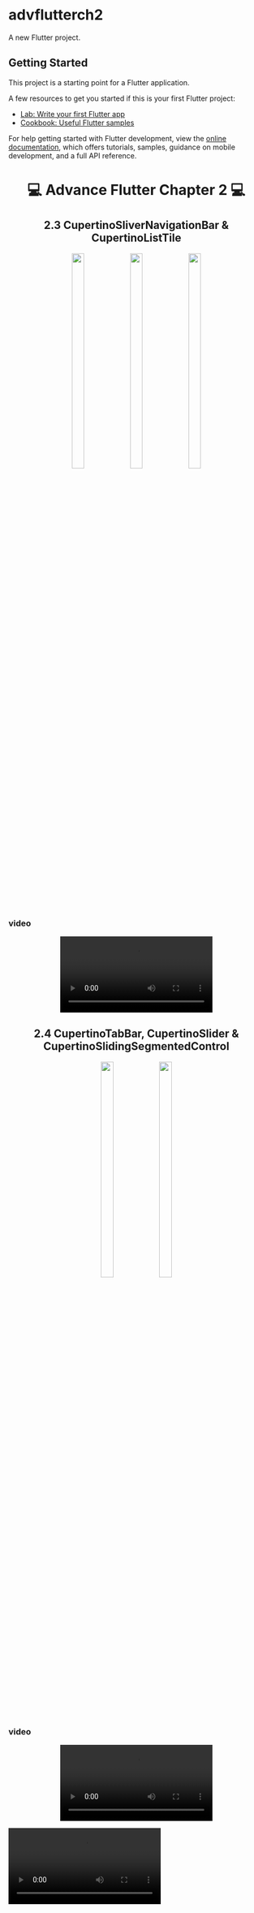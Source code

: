 # advflutterch2

A new Flutter project.

## Getting Started

This project is a starting point for a Flutter application.

A few resources to get you started if this is your first Flutter project:

- [Lab: Write your first Flutter app](https://docs.flutter.dev/get-started/codelab)
- [Cookbook: Useful Flutter samples](https://docs.flutter.dev/cookbook)

For help getting started with Flutter development, view the
[online documentation](https://docs.flutter.dev/), which offers tutorials,
samples, guidance on mobile development, and a full API reference.


<h1 align="center"> 💻 Advance Flutter Chapter 2 💻 </h1>

<h2 align="center"> 2.3 CupertinoSliverNavigationBar  & CupertinoListTile </h2>

<p align="center">
  <img src="https://github.com/Dipalig971/advflutterch2/assets/143181151/217044c4-a650-4543-8a1f-a7612696f797" width=22% height=33%>
   <img src="https://github.com/Dipalig971/advflutterch2/assets/143181151/281b0789-2231-4d1d-be54-9cc1166a1c07" width=22% height=33%>
   <img src="https://github.com/Dipalig971/advflutterch2/assets/143181151/8dc33321-6c59-45ba-8be0-5681626683d2" width=22% height=33%>
</p>


### video
<p align="center">
<video src = 'https://github.com/Dipalig971/advflutterch2/assets/143181151/b163c03d-de53-4a83-8d0d-507220fa1d44'>
</p>

<h2 align="center">2.4 CupertinoTabBar, CupertinoSlider & CupertinoSlidingSegmentedControl</h2>
<p align="center">
  <img src="https://github.com/Dipalig971/advflutterch2/assets/143181151/9d2c5c6f-6d36-4926-a856-2635dfd2fe1e" width=22% height=33%>
   <img src="https://github.com/Dipalig971/advflutterch2/assets/143181151/6e2032e6-4d84-4e35-88bf-35f658246159" width=22% height=33%>
 </p>


### video

<p align="center">
<video src = 'https://github.com/Dipalig971/advflutterch2/assets/143181151/167e0da5-f9ce-4bd2-bfaf-79767ef70e0c'>
</p>
<video src = 'https://github.com/Dipalig971/advflutterch2/assets/143181151/b2911c7f-535b-4958-a3b8-53210452e61f'>
